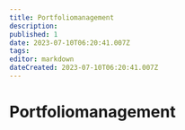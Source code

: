 ```yaml
---
title: Portfoliomanagement
description: 
published: 1
date: 2023-07-10T06:20:41.007Z
tags: 
editor: markdown
dateCreated: 2023-07-10T06:20:41.007Z
---
```


# Portfoliomanagement
